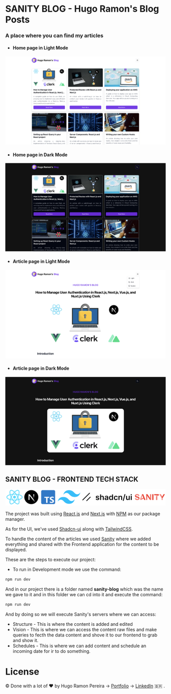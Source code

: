 # SANITY BLOG - Hugo Ramon's Blog Posts 

### A place where you can find my articles

* #### Home page in Light Mode
<img src='./app/assets/images/home-page-light.png' />

* #### Home page in Dark Mode
<img src='./app/assets/images/home-page-dark.png' />

* #### Article page in Light Mode
<img src='./app/assets/images/article-page-light.png' />

* #### Article page in Dark Mode
<img src='./app/assets/images/article-page-dark.png' />


## SANITY BLOG - FRONTEND TECH STACK

<p align-items="center" justify-content="center">
  <img src='./app/assets/images/sanity-blog-tech-stack.png' />
</p>

The project was built using [React.js](https://react.dev/) and [Next.js](https://nextjs.org/) with [NPM](https://www.npmjs.com/) as our package manager.

As for the UI, we've used [Shadcn-ui](https://ui.shadcn.com/) along with [TailwindCSS](https://tailwindcss.com/).

To handle the content of the articles we used [Sanity](https://www.sanity.io/) where we added everything and shared with the Frontend application for the content to be displayed.

These are the steps to execute our project:

- To run in Development mode we use the command:

```javascript
npm run dev
```

And in our project there is a folder named **sanity-blog** which was the name we gave to it and in this folder we can cd into it and execute the command:

```javascript
npm run dev
```

And by doing so we will execute Sanity's servers where we can access:

- Structure - This is where the content is added and edited
- Vision - This is where we can access the content raw files and make queries to fecth the data content and shove it to our frontend to grab and show it.
- Schedules - This is where we can add content and schedule an incoming date for ir to do something.

# License
© Done with a lot of &#10084; by Hugo Ramon Pereira -> [Portfolio](https://hugoramonpereira.dev/) -> [LinkedIn](https://www.linkedin.com/in/hugo-ramon-pereira/) 🇧🇷 .
